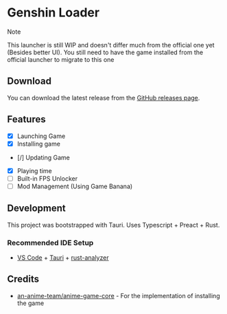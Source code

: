# Genshin Loader

> [!NOTE]  
> This launcher is still WIP and doesn't differ much from the official one yet (Besides better UI). You still need to have the game installed from the official launcher to migrate to this one

## Download

You can download the latest release from the [GitHub releases page](https://github.com/mufaroxyz/genshin-loader/releases/latest).

## Features
- [x] Launching Game
- [x] Installing game
- [/] Updating Game
- [x] Playing time
- [ ] Built-in FPS Unlocker
- [ ] Mod Management (Using Game Banana)

## Development

This project was bootstrapped with Tauri. Uses Typescript + Preact + Rust. 

### Recommended IDE Setup

- [VS Code](https://code.visualstudio.com/) + [Tauri](https://marketplace.visualstudio.com/items?itemName=tauri-apps.tauri-vscode) + [rust-analyzer](https://marketplace.visualstudio.com/items?itemName=rust-lang.rust-analyzer)

## Credits

- [an-anime-team/anime-game-core](https://github.com/an-anime-team/anime-game-core) - For the implementation of installing the game
